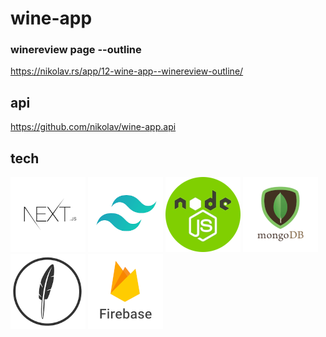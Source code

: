
# wine-app

### winereview page --outline
  https://nikolav.rs/app/12-wine-app--winereview-outline/


## api
  https://github.com/nikolav/wine-app.api


## tech 
[![NextJS](logo.nextjs.png)](https://nextjs.org/) [![TailwindCSS](logo.tailwindcss.png)](https://tailwindcss.com/) [![NodeJS](logo.nodejs.png)](https://nodejs.org/) [![MongoDB](logo.mongodb.png)](https://www.mongodb.com/) [![FeathersJS](logo.feathersjs.png)](https://feathersjs.com/) [![Firebase](logo.firebase.png)](https://firebase.google.com/)

